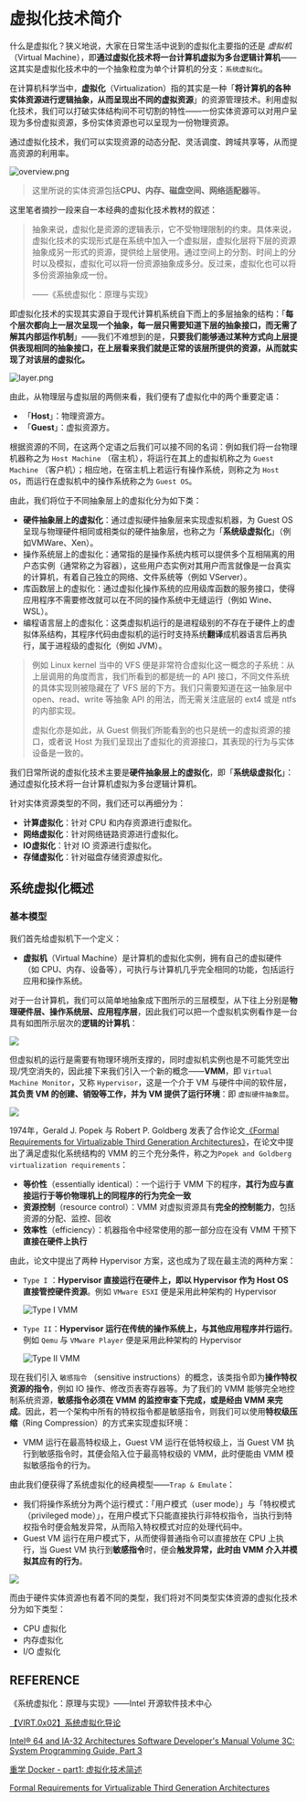 # 虚拟化技术简介

什么是虚拟化？狭义地说，大家在日常生活中说到的虚拟化主要指的还是 _虚拟机_ （Virtual Machine），即**通过虚拟化技术将一台计算机虚拟为多台逻辑计算机**——这其实是虚拟化技术中的一个抽象粒度为单个计算机的分支：`系统虚拟化`。

在计算机科学当中，**虚拟化**（Virtualization）指的其实是一种「**将计算机的各种实体资源进行逻辑抽象，从而呈现出不同的虚拟资源**」的资源管理技术。利用虚拟化技术，我们可以打破实体结构间不可切割的特性——一份实体资源可以对用户呈现为多份虚拟资源，多份实体资源也可以呈现为一份物理资源。

通过虚拟化技术，我们可以实现资源的动态分配、灵活调度、跨域共享等，从而提高资源的利用率。

![overview.png](./figure/overview.png)

> 这里所说的实体资源包括**CPU、内存、磁盘空间、网络适配器**等。

这里笔者摘抄一段来自一本经典的虚拟化技术教材的叙述：

> 抽象来说，虚拟化是资源的逻辑表示，它不受物理限制的约束。具体来说，虚拟化技术的实现形式是在系统中加入一个虚拟层，虚拟化层将下层的资源抽象成另一形式的资源，提供给上层使用。通过空间上的分割、时间上的分时以及模拟，虚拟化可以将一份资源抽象成多分。反过来，虚拟化也可以将多份资源抽象成一份。
>
> ——《系统虚拟化：原理与实现》

即虚拟化技术的实现其实源自于现代计算机系统自下而上的多层抽象的结构：「**每个层次都向上一层次呈现一个抽象，每一层只需要知道下层的抽象接口，而无需了解其内部运作机制**」——我们不难想到的是，**只要我们能够通过某种方式向上层提供表现相同的抽象接口，在上层看来我们就是正常的该层所提供的资源，从而就实现了对该层的虚拟化。**

![layer.png](./figure/layer.png)

由此，从物理层与虚拟层的两侧来看，我们便有了虚拟化中的两个重要定语：

- 「**Host**」：物理资源方。
- 「**Guest**」：虚拟资源方。

根据资源的不同，在这两个定语之后我们可以接不同的名词：例如我们将一台物理机器称之为 `Host Machine` （宿主机），将运行在其上的虚拟机称之为 `Guest Machine` （客户机）；相应地，在宿主机上若运行有操作系统，则称之为 `Host OS`，而运行在虚拟机中的操作系统称之为 `Guest OS`。

由此，我们将位于不同抽象层上的虚拟化分为如下类：

- **硬件抽象层上的虚拟化**：通过虚拟硬件抽象层来实现虚拟机器，为 Guest OS 呈现与物理硬件相同或相类似的硬件抽象层，也称之为「**系统级虚拟化**」（例如VMWare、Xen）。
- 操作系统层上的虚拟化：通常指的是操作系统内核可以提供多个互相隔离的用户态实例（通常称之为容器），这些用户态实例对其用户而言就像是一台真实的计算机，有着自己独立的网络、文件系统等（例如 VServer）。
- 库函数层上的虚拟化：通过虚拟化操作系统的应用级库函数的服务接口，使得应用程序不需要修改就可以在不同的操作系统中无缝运行（例如 Wine、WSL）。
- 编程语言层上的虚拟化：这类虚拟机运行的是进程级别的不存在于硬件上的虚拟体系结构，其程序代码由虚拟机的运行时支持系统**翻译**成机器语言后再执行，属于进程级的虚拟化（例如 JVM）。

> 例如 Linux kernel 当中的 VFS 便是非常符合虚拟化这一概念的子系统：从上层调用的角度而言，我们所看到的都是统一的 API 接口，不同文件系统的具体实现则被隐藏在了 VFS 层的下方。我们只需要知道在这一抽象层中 open、read、write 等抽象 API 的用法，而无需关注底层的 ext4 或是 ntfs 的内部实现。
>
> 虚拟化亦是如此，从 Guest 侧我们所能看到的也只是统一的虚拟资源的接口，或者说 Host 为我们呈现出了虚拟化的资源接口，其表现的行为与实体设备是一致的。

我们日常所说的虚拟化技术主要是**硬件抽象层上的虚拟化**，即「**系统级虚拟化**」：通过虚拟化技术将一台计算机虚拟为多台逻辑计算机。

针对实体资源类型的不同，我们还可以再细分为：

- **计算虚拟化**：针对 CPU 和内存资源进行虚拟化。
- **网络虚拟化**：针对网络链路资源进行虚拟化。
- **IO虚拟化**：针对 IO 资源进行虚拟化。
- **存储虚拟化**：针对磁盘存储资源虚拟化。

## 系统虚拟化概述

### 基本模型

我们首先给虚拟机下一个定义：

- **虚拟机**（Virtual Machine）是计算机的虚拟化实例，拥有自己的虚拟硬件（如 CPU、内存、设备等），可执行与计算机几乎完全相同的功能，包括运行应用和操作系统。

对于一台计算机，我们可以简单地抽象成下图所示的三层模型，从下往上分别是**物理硬件层、操作系统层、应用程序层**，因此我们可以把一个虚拟机实例看作是一台具有如图所示层次的**逻辑的计算机**：

![](./figure/computer.png)

但虚拟机的运行是需要有物理环境所支撑的，同时虚拟机实例也是不可能凭空出现/凭空消失的，因此接下来我们引入一个新的概念——**VMM**，即 `Virtual Machine Monitor`，又称 `Hypervisor`，这是一个介于 VM 与硬件中间的软件层，**其负责 VM 的创建、销毁等工作，并为 VM 提供了运行环境**：即 `虚拟硬件抽象层`。

![](./figure/virt-hardware-layer.png)

1974年，Gerald J. Popek 与 Robert P. Goldberg 发表了合作论文[《Formal Requirements for Virtualizable Third Generation Architectures》](https://dl.acm.org/doi/pdf/10.1145/361011.361073)，在论文中提出了满足虚拟化系统结构的 VMM 的三个充分条件，称之为`Popek and Goldberg virtualization requirements`：

- **等价性**（essentially identical）：一个运行于 VMM 下的程序，**其行为应与直接运行于等价物理机上的同程序的行为完全一致**
- **资源控制**（resource control）：VMM 对虚拟资源具有**完全的控制能力**，包括资源的分配、监控、回收
- **效率性**（efficiency）：机器指令中经常使用的那一部分应在没有 VMM 干预下**直接在硬件上执行**

由此，论文中提出了两种 Hypervisor 方案，这也成为了现在最主流的两种方案：

- `Type I` ：**Hypervisor 直接运行在硬件上，即以 Hypervisor 作为 Host OS 直接管控硬件资源**。例如 `VMware ESXI` 便是采用此种架构的 Hypervisor

  ![Type I VMM](./figure/type-i-vmm.png)

- `Type II`：**Hypervisor 运行在传统的操作系统上，与其他应用程序并行运行**。例如 `Qemu` 与 `VMware Player` 便是采用此种架构的 Hypervisor

  ![Type II VMM](./figure/type-ii-vmm.png)

现在我们引入 `敏感指令` （sensitive instructions）的概念，该类指令即为**操作特权资源的指令**，例如 IO 操作、修改页表寄存器等。为了我们的 VMM 能够完全地控制系统资源，**敏感指令必须在 VMM 的监控审查下完成，或是经由 VMM 来完成**。因此，若一个架构中所有的特权指令都是敏感指令，则我们可以使用**特权级压缩**（Ring Compression）的方式来实现虚拟环境：

- VMM 运行在最高特权级上，Guest VM 运行在低特权级上，当 Guest VM 执行到敏感指令时，其便会陷入位于最高特权级的 VMM，此时便能由 VMM 模拟敏感指令的行为。

由此我们便获得了系统虚拟化的经典模型——`Trap & Emulate`：

- 我们将操作系统分为两个运行模式：「用户模式（user mode）」与「特权模式（privileged mode）」，在用户模式下只能直接执行非特权指令，当执行到特权指令时便会触发异常，从而陷入特权模式对应的处理代码中。
- Guest VM 运行在用户模式下，从而使得普通指令可以直接放在 CPU 上执行，当 Guest VM 执行到**敏感指令**时，便会**触发异常，此时由 VMM 介入并模拟其应有的行为**。

![](./figure/trap-emulate.png)

而由于硬件实体资源也有着不同的类型，我们将对不同类型实体资源的虚拟化技术分为如下类型：

- CPU 虚拟化
- 内存虚拟化
- I/O 虚拟化

## REFERENCE

《系统虚拟化：原理与实现》——Intel 开源软件技术中心

[【VIRT.0x02】系统虚拟化导论](https://arttnba3.cn/2022/08/29/VURTUALIZATION-0X02-BASIC_KNOWLEDGE/)

[Intel® 64 and IA-32 Architectures Software Developer's Manual Volume 3C: System Programming Guide, Part 3](https://cdrdv2.intel.com/v1/dl/getContent/671506)

[重学 Docker - part1: 虚拟化技术简述](https://zhuanlan.zhihu.com/p/363922044)

[Formal Requirements for Virtualizable Third Generation Architectures](https://dl.acm.org/doi/pdf/10.1145/361011.361073)
